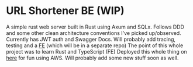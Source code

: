 # URL Shortener BE (WIP)
A simple rust web server built in Rust using Axum and SQLx. Follows DDD and some other clean architecture conventions I've picked up/observed.
Currently has JWT auth and Swagger Docs.
Will probably add tracing, testing and a [FE](https://github.com/M-Faraz3110/url-shortener-fe) (which will be in a separate repo)
The point of this whole project was to learn Rust and TypeScript (FE)
Deployed this whole thing on [here](http://url-shortener-fe-445527450780.s3-website.eu-north-1.amazonaws.com) for fun using AWS. Will probably add some new stuff soon as well.
